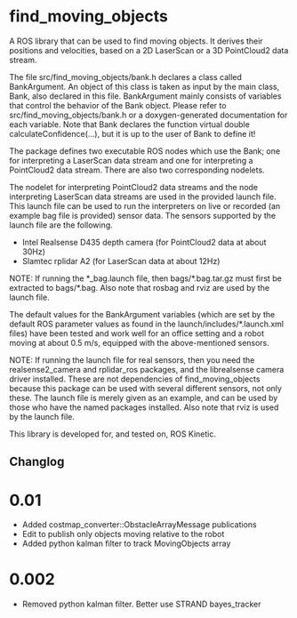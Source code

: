 
# find_moving_objects

A ROS library that can be used to find moving objects. It derives their positions and velocities,
based on a 2D LaserScan or a 3D PointCloud2 data stream.

The file src/find_moving_objects/bank.h declares a class called BankArgument. An object of this 
class is taken as input by the main class, Bank, also declared in this file. BankArgument mainly 
consists of variables that control the behavior of the Bank object. Please refer to 
src/find_moving_objects/bank.h or a doxygen-generated documentation for each variable.
Note that Bank declares the function virtual double calculateConfidence(...), but it is up to the
user of Bank to define it!

The package defines two executable ROS nodes which use the Bank; one for interpreting a LaserScan data 
stream and one for interpreting a PointCloud2 data stream. There are also two corresponding nodelets.

The nodelet for interpreting PointCloud2 data streams and the node interpreting LaserScan data streams
are used in the provided launch file. This launch file can be used to run the interpreters on live or
recorded (an example bag file is provided) sensor data. The sensors supported by the launch file are 
the following.
* Intel Realsense D435 depth camera (for PointCloud2 data at about 30Hz)
* Slamtec rplidar A2 (for LaserScan data at about 12Hz)

NOTE: If running the \*_bag.launch file, then bags/\*.bag.tar.gz must first be extracted to 
      bags/\*.bag. Also note that rosbag and rviz are used by the launch file.

The default values for the BankArgument variables (which are set by the default ROS parameter values as
found in the launch/includes/\*.launch.xml files) have been tested and work well for an office setting 
and a robot moving at about 0.5 m/s, equipped with the above-mentioned sensors.

NOTE: If running the launch file for real sensors, then you need the realsense2_camera and rplidar_ros 
      packages, and the librealsense camera driver installed. These are not dependencies of 
      find_moving_objects because this package can be used with several different sensors, not only these.
      The launch file is merely given as an example, and can be used by those who have the named packages
      installed. Also note that rviz is used by the launch file.

This library is developed for, and tested on, ROS Kinetic.

## Changlog
# 0.01
* Added costmap_converter::ObstacleArrayMessage publications
* Edit to publish only objects moving relative to the robot
* Added python kalman filter to track MovingObjects array
 
# 0.002
* Removed python kalman filter. Better use STRAND bayes_tracker
